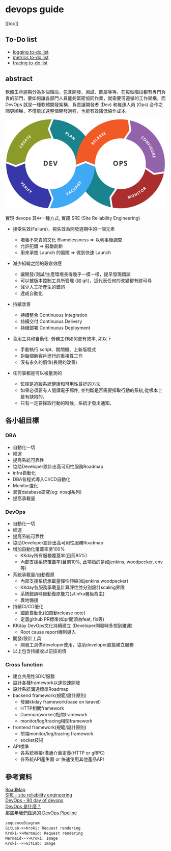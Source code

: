 # devops guide

[[toc]]

## To-Do list
- [logging to-do list](/system/logging/#to-do)
- [metrics to-do list](/system/metrics/#to-do)
- [tracing to-do list](/system/tracing/#to-do)


## abstract
軟體生命週期分為多個階段，包含開發、測試、部屬等等，在每個階段都有專門負責的部門，要如何讓各部門人員能夠緊密協同作業，就需要可遵循的工作架構，而 DevOps 就是一種軟體開發架構，負責讓開發者 (Dev) 和維運人員 (Ops) 合作之間更順暢，不僅能加速整個開發過程，也能有效降低協作成本。


![devops-toolchain](./assets/img/devops-chain.svg)


實現 devops 其中一種方式, 實踐 SRE (Site Reliability Engineering)
- 接受失效(Failure)，視失效為開發週期中的一個元素
    - 培養不究責的文化 Blamelessness => 以利事後調查
    - 允許犯錯 => 鼓勵創新
    - 用來承擔 Launch 的風險 => 做到快速 Launch

- 減少組織之間的穀倉效應
    - 讓開發/測試/生產環境長得幾乎一模一樣，提早發現錯誤
    - 可以被版本控制工具所管理 (如 git)，這代表任何的改變都有跡可尋
    - 減少人工所產生的錯誤
    - 達成自動化

- 持續改善
    - 持續整合 Continuous Integration
    - 持續交付 Continuous Delivery
    - 持續部署 Continuous Deployment

- 善用工具和自動化: 勞務工作如何更有效率, 如以下
    - 手動執行 script、開關機、上新版程式
    - 對每個新客戶進行的重複性工作
    - 沒有永久的價值(長期的改善)

- 任何事都是可以被量測的
    - 監控是追蹤系統健康和可用性最好的方法
    - 如果必須要有人閱讀電子郵件, 並判斷是否需要採取行動的系統,從根本上是有缺陷的。
    - 只有一定要採取行動的時候，系統才發出通知。


## 各小組目標
### DBA
- 自動化一切
- 維運
- 提高系統可靠性
- 協助Developer設計出高可用性服務Roadmap
- infra自動化
- DBA各程式導入CI/CD自動化
- Monitor強化
- 異質database研究(eg: nosql系列)
- 提高承載量

### DevOps
- 自動化一切
- 維運
- 提高系統可靠性
- 協助Developer設計出高可用性服務Roadmap
- 增加自動化覆蓋率至100%
    - KKday所有服務覆蓋率(目前85%)
    - 內部支援系統覆蓋率(目前10%, 此項指的是如jenkins, woodpecker, env等)
- 系統承載量/自動復原
    - 內部支援系統承載量彈性伸縮(如jenkins woodpecker)
    - KKday各服務承載量計算評估並分別設計scaling界限
    - 系統錯誤時自動復原能力(以infra層級為主)
    - 異地備援
- 持續CI/CD優化
    - 細節自動化(如自動release note)
    - 定義github PR標準(如pr開頭為feat, fix等)
- KKday DevOps文化持續建立 (Developer開發時多想到維運)
    - Root cause report機制導入
- 開發/設計工具
    - 開發工具供developer使用，協助developer直接建立服務
- 以上包含持續收以前技術債

### Cross function
- 建立共用性SDK/服務
- 設計各種framework以達快速開發
- 設計系統溝通標準Roadmap
- backend framework(規範/設計原則)
    - 發展kkday framework(base on laravel)
    - HTTP相關framework
    - Daemon(worker)相關framework
    - monitor/log/tracing相關framework
- frontend framework(規範/設計原則)
    - 前端monitor/log/tracing framework
    - socket技術
- API標準
    - 各系統串接/溝通介面定義(HTTP or gRPC)
    - 各系統API產生器 or 快速使用其他產品API


## 參考資料
[RoadMap](https://roadmap.sh/devops)      
[SRE - site reliability engineering](https://sre.google/books/)     
[DevOps - 90 day of devops](https://github.com/MichaelCade/90DaysOfDevOps)      
[DevOps 是什麼？](https://blog.cloud-ace.tw/application-modernization/devops/what-is-devops-how-google-use-sre/)       
[那些年我們做過的 DevOps Pipeline](https://speakerdeck.com/cheng_wei_chen/na-xie-nian-wo-men-zuo-guo-de-devops-pipeline?slide=65)       

```kroki-mermaid
sequenceDiagram
GitLab->>Kroki: Request rendering
Kroki->>Mermaid: Request rendering
Mermaid-->>Kroki: Image
Kroki-->>GitLab: Image
```
